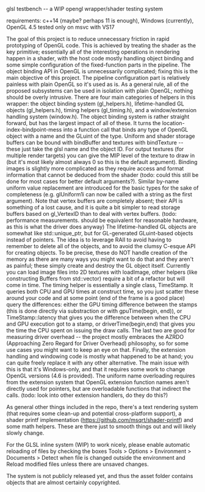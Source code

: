 
glsl testbench -- a WIP opengl wrapper/shader testing system

requirements: c++14 (maybe? perhaps 11 is enough), Windows (currently), OpenGL 4.5
tested only on msvc with VS17

The goal of this project is to reduce unnecessary friction in rapid prototyping of OpenGL code. This is achieved by treating the shader as the key primitive; essentially all of the interesting operations in rendering happen in a shader, with the host code mostly handling object binding and some simple configuration of the fixed-function parts in the pipeline. The object binding API in OpenGL is unnecessarily complicated; fixing this is the main objective of this project. The pipeline configuration part is relatively painless with plain OpenGL so it's used as is. As a general rule, all of the proposed subsystems can be used in isolation with plain OpenGL; nothing should be overly intrusive.
There are four main categories of helpers in this wrapper: the object binding system (gl_helpers.h), lifetime-handled GL objects (gl_helpers.h), timing helpers (gl_timing.h), and a window/extension handling system (window.h).
The object binding system is rather straight forward, but has the largest impact of all of these. It turns the location-index-bindpoint-mess into a function call that binds any type of OpenGL object with a name and the GLuint of the type. Uniform and shader storage buffers can be bound with bindBuffer and textures with bindTexture -- these just take the glsl name and the object ID. For output textures (for multiple render targets) you can give the MIP level of the texture to draw in (but it's most likely almost always 0 so this is the default argument). Binding images is slightly more complicated as they require access and format information that cannot be deduced from the shader (todo: could this still be done for most cases for better default arguments?). Similar by-name uniform value replacement are introduced for the basic types for the sake of completeness (e.g. glUniform1i can now be called with a string as the first argument). Note that vertex buffers are completely absent; their API is something of a lost cause, and it is quite a bit simpler to read storage buffers based on gl_VertexID than to deal with vertex buffers. (todo: performance measurements. should be equivalent for reasonable hardware, as this is what the driver does anyway)
The lifetime-handled GL objects are somewhat like std::unique_ptr, but for GL-generated GLuint-based objects instead of pointers. The idea is to leverage RAII to avoid having to remember to delete all of the objects, and to avoid the clumsy C-esque API for creating objects. To be precise, these do NOT handle creation of the memory as there are many ways you might want to do that and they aren't as painful; these simply create and destroy the GL object itself. Currently you can load image files into 2D textures with loadImage, other helpers (like constructing Buffers from std::vector) require a bit of a refactor but will come in time.
The timing helper is essentially a single class, TimeStamp. It queries both CPU and GPU times at construct time, so you just scatter these around your code and at some point (end of the frame is a good place) query the differences: either the GPU timing difference between the stamps (this is done directly via substraction or with gpuTime(begin, end)), or TimeStamp::latency that gives you the difference between when the CPU and GPU execution got to a stamp, or driverTime(begin,end) that gives you the time the CPU spent on issuing the draw calls. The last two are good for measuring driver overhead -- the project mostly embraces the AZRDO (Approaching Zero Regard for Driver Overhead) philosophy, so for some use cases you might want to keep an eye on that.
Finally, the extension handling and windowing code is mostly what happened to be at hand; you can quite freely replace it with any other alternative. The main issue with this is that it's Windows-only, and that it requires some work to change OpenGL versions (4.6 is provided). The uniform name overloading requires from the extension system that OpenGL extension function names aren't directly used for pointers, but are overloadable functions that indirect the calls. (todo: look into other extension handlers, do they do this?)

As general other things included in the repo, there's a text rendering system (that requires some clean-up and potential cross-platform support), a shader printf implementation (https://github.com/msqrt/shader-printf) and some math helpers. These are there just to smooth things out and will likely slowly change.

For the GLSL inline system (WIP) to work nicely, please enable automatic reloading of files by checking the boxes Tools > Options > Environment > Documents > Detect when file is changed outside the environment and Reload modified files unless there are unsaved changes.

The system is not publicly released yet, and thus the asset folder contains objects that are almost certainly copyrighted.